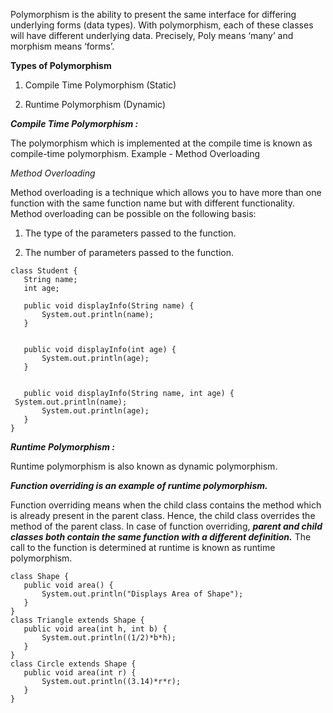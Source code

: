 Polymorphism is the ability to present the same interface for differing underlying forms (data types). With polymorphism, each of these classes will have different underlying data. Precisely, Poly means ‘many’ and morphism means ‘forms’. 


**Types of Polymorphism** 


1. Compile Time Polymorphism (Static)



2. Runtime Polymorphism (Dynamic) 

***Compile Time Polymorphism :***

The polymorphism which is implemented at the compile time is known as compile-time polymorphism. Example - Method Overloading 

*Method Overloading*

Method overloading is a technique which allows you to have more than one function with the same function name but with different functionality. Method overloading can be possible on the following basis: 


1. The type of the parameters passed to the function.



2. The number of parameters passed to the function.

```
class Student {
   String name;
   int age;
  
   public void displayInfo(String name) {
       System.out.println(name);
   }


   public void displayInfo(int age) {
       System.out.println(age);
   }


   public void displayInfo(String name, int age) {
 System.out.println(name);
       System.out.println(age);
   }
}

```

***Runtime Polymorphism :***

 Runtime polymorphism is also known as dynamic polymorphism. 

 
 ***Function overriding is an example of runtime polymorphism.***

 
Function overriding means when the child class contains the method which is already present in the parent class. Hence, the child class overrides the method of the parent class. In case of function overriding, ***parent and child classes both contain the same function with a different definition.*** The call to the function is determined at runtime is known as runtime polymorphism.


```
class Shape {
   public void area() {
       System.out.println("Displays Area of Shape");
   }
}
class Triangle extends Shape {
   public void area(int h, int b) {
       System.out.println((1/2)*b*h);
   }  
}
class Circle extends Shape {
   public void area(int r) {
       System.out.println((3.14)*r*r);
   }  
}
```
